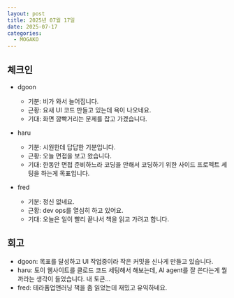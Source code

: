 ```yaml
---
layout: post
title: 2025년 07월 17일
date: 2025-07-17
categories:
  - MOGAKO
---
```


## 체크인
- dgoon
  - 기분: 비가 와서 늘어집니다.
  - 근황: 요새 UI 코드 만들고 있는데 욕이 나오네요.
  - 기대: 화면 깜빡거리는 문제를 잡고 가겠습니다.

- haru
  - 기분: 시원한데 답답한 기분입니다.
  - 근황: 오늘 면접을 보고 왔습니다.
  - 기대: 한동안 면접 준비하느라 코딩을 안해서 코딩하기 위한 사이드 프로젝트 세팅을 하는게 목표입니다.

- fred
  - 기분: 정신 없네요.
  - 근황: dev ops를 열심히 하고 있어요.
  - 기대: 오늘은 일이 빨리 끝나서 책을 읽고 가려고 합니다.

## 회고

- dgoon: 목표를 달성하고 UI 작업중이라 작은 커밋을 신나게 만들고 있습니다.
- haru: 토이 웹사이트를 클로드 코드 세팅해서 해보는데, AI agent를 잘 쓴다는게 뭘까라는 생각이 들었습니다. 내 토큰...
- fred: 테라폼업앤러닝 책을 좀 읽었는데 재밌고 유익하네요.
